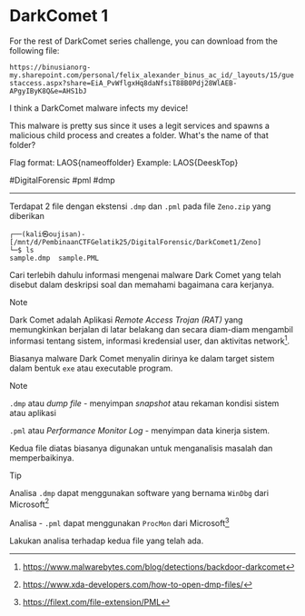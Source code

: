 # DarkComet 1
For the rest of DarkComet series challenge, you can download from the following file: 

`https://binusianorg-my.sharepoint.com/personal/felix_alexander_binus_ac_id/_layouts/15/guestaccess.aspx?share=EiA_PvWflgxHq8daNfsiT88B0Pdj28WlAEB-APgyIByK8Q&e=AHS1bJ`

I think a DarkComet malware infects my device!

This malware is pretty sus since it uses a legit services and spawns a malicious child process and creates a folder. What's the name of that folder?

Flag format: LAOS{nameoffolder}
Example: LAOS{DeeskTop}

#DigitalForensic #pml #dmp
___
Terdapat 2 file dengan ekstensi `.dmp` dan `.pml` pada file `Zeno.zip` yang diberikan
```
┌──(kali㉿oujisan)-[/mnt/d/PembinaanCTFGelatik25/DigitalForensic/DarkComet1/Zeno]
└─$ ls
sample.dmp  sample.PML
```

Cari terlebih dahulu informasi mengenai malware Dark Comet yang telah disebut dalam deskripsi soal dan memahami bagaimana cara kerjanya.
>[!NOTE]
>Dark Comet adalah Aplikasi *Remote Access Trojan (RAT)* yang memungkinkan berjalan di latar belakang dan secara diam-diam mengambil informasi tentang sistem, informasi kredensial user, dan aktivitas network[^1].

Biasanya malware Dark Comet menyalin dirinya ke dalam target sistem dalam bentuk `exe` atau executable program. 
> [!NOTE]
> `.dmp` atau *dump file* - menyimpan *snapshot* atau rekaman kondisi sistem atau aplikasi
> 
> `.pml` atau *Performance Monitor Log*  - menyimpan data kinerja sistem.
> 
> Kedua file diatas biasanya digunakan untuk menganalisis masalah dan memperbaikinya.

>[!TIP]
> Analisa `.dmp` dapat menggunakan software yang bernama `WinDbg` dari Microsoft[^2]
> 
> Analisa - `.pml` dapat menggunakan `ProcMon` dari Microsoft[^3]

Lakukan analisa terhadap kedua file yang telah ada.

[^1]: https://www.malwarebytes.com/blog/detections/backdoor-darkcomet
[^2]: https://www.xda-developers.com/how-to-open-dmp-files/
[^3]: https://filext.com/file-extension/PML